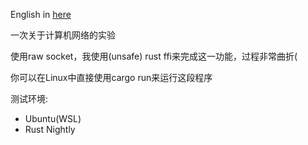 English in [here](https://github.com/Anivie/tcp-test/blob/master/README_EN.MD)  

一次关于计算机网络的实验

使用raw socket，我使用(unsafe) rust ffi来完成这一功能，过程非常曲折(

你可以在Linux中直接使用cargo run来运行这段程序

测试环境:
 - Ubuntu(WSL)
 - Rust Nightly